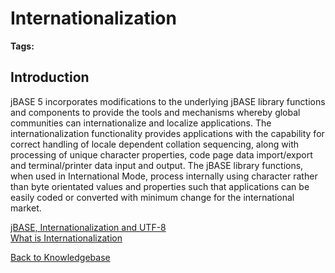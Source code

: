 # Internationalization

<PageHeader />

**Tags:**
<badge text='languages' vertical='middle' />
<badge text='internationalization' vertical='middle' />

## Introduction

jBASE 5 incorporates modifications to the underlying jBASE library functions and components to provide the tools and mechanisms whereby global communities can internationalize and localize applications. The internationalization functionality provides applications with the capability for correct handling of locale dependent collation sequencing, along with processing of unique character properties, code page data import/export and terminal/printer data input and output. The jBASE library functions, when used in International Mode, process internally using character rather than byte orientated values and properties such that applications can be easily coded or converted with minimum change for the international market.

[jBASE, Internationalization and UTF-8](./jbase-internationalization/README.md)  
[What is Internationalization](./whatis-internationalization/README.md)

[Back to Knowledgebase](./../README.md)

<PageFooter />
